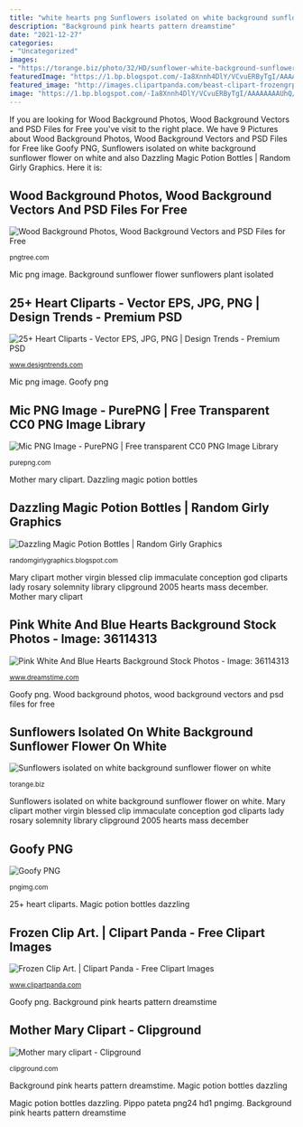 ```yaml
---
title: "white hearts png Sunflowers isolated on white background sunflower flower on white"
description: "Background pink hearts pattern dreamstime"
date: "2021-12-27"
categories:
- "Uncategorized"
images:
- "https://torange.biz/photo/32/HD/sunflower-white-background-sunflowers-isolated-flower-32795.jpg"
featuredImage: "https://1.bp.blogspot.com/-Ia8Xnnh4DlY/VCvuERByTgI/AAAAAAAAUhQ/RqVHCXePiiQ/s1600/magic%2Bpotion%2Bin%2Belegant%2Bbottle.png"
featured_image: "http://images.clipartpanda.com/beast-clipart-frozengrp.png"
image: "https://1.bp.blogspot.com/-Ia8Xnnh4DlY/VCvuERByTgI/AAAAAAAAUhQ/RqVHCXePiiQ/s1600/magic%2Bpotion%2Bin%2Belegant%2Bbottle.png"
---
```


If you are looking for Wood Background Photos, Wood Background Vectors and PSD Files for Free you've visit to the right place. We have 9 Pictures about Wood Background Photos, Wood Background Vectors and PSD Files for Free like Goofy PNG, Sunflowers isolated on white background sunflower flower on white and also Dazzling Magic Potion Bottles | Random Girly Graphics. Here it is:

## Wood Background Photos, Wood Background Vectors And PSD Files For Free

![Wood Background Photos, Wood Background Vectors and PSD Files for Free](https://png.pngtree.com/back_origin_pic/03/61/49/2479c77cc5043cb0841bed1a8fb7a3f5.jpg "25+ heart cliparts")

<small>pngtree.com</small>

Mic png image. Background sunflower flower sunflowers plant isolated

## 25+ Heart Cliparts - Vector EPS, JPG, PNG | Design Trends - Premium PSD

![25+ Heart Cliparts - Vector EPS, JPG, PNG | Design Trends - Premium PSD](https://images.designtrends.com/wp-content/uploads/2016/11/17140044/animated-heart.gif "Frozen clipart clip disney sven christmas anna cliparts olaf beast character elsa library eng affiliation 20clipart clipartmag clipground clipartpanda")

<small>www.designtrends.com</small>

Mic png image. Goofy png

## Mic PNG Image - PurePNG | Free Transparent CC0 PNG Image Library

![Mic PNG Image - PurePNG | Free transparent CC0 PNG Image Library](https://purepng.com/public/uploads/large/purepng.com-micmusic-microphone-radio-mic-sound-broadcasting-speak-electronic-retro-voice-singing-speech-9415246463809pvjf.png "Sunflowers isolated on white background sunflower flower on white")

<small>purepng.com</small>

Mother mary clipart. Dazzling magic potion bottles

## Dazzling Magic Potion Bottles | Random Girly Graphics

![Dazzling Magic Potion Bottles | Random Girly Graphics](https://1.bp.blogspot.com/-Ia8Xnnh4DlY/VCvuERByTgI/AAAAAAAAUhQ/RqVHCXePiiQ/s1600/magic%2Bpotion%2Bin%2Belegant%2Bbottle.png "Background sunflower flower sunflowers plant isolated")

<small>randomgirlygraphics.blogspot.com</small>

Mary clipart mother virgin blessed clip immaculate conception god cliparts lady rosary solemnity library clipground 2005 hearts mass december. Mother mary clipart

## Pink White And Blue Hearts Background Stock Photos - Image: 36114313

![Pink White And Blue Hearts Background Stock Photos - Image: 36114313](https://thumbs.dreamstime.com/z/pink-white-blue-hearts-background-pattern-36114313.jpg "Wood background photos, wood background vectors and psd files for free")

<small>www.dreamstime.com</small>

Goofy png. Wood background photos, wood background vectors and psd files for free

## Sunflowers Isolated On White Background Sunflower Flower On White

![Sunflowers isolated on white background sunflower flower on white](https://torange.biz/photo/32/HD/sunflower-white-background-sunflowers-isolated-flower-32795.jpg "Microphone transparent mic radio retro podcast singing clipart clip pngpix purepng cartoon sound speaker clipartix")

<small>torange.biz</small>

Sunflowers isolated on white background sunflower flower on white. Mary clipart mother virgin blessed clip immaculate conception god cliparts lady rosary solemnity library clipground 2005 hearts mass december

## Goofy PNG

![Goofy PNG](https://pngimg.com/uploads/goofy/goofy_PNG24.png "Mother mary clipart")

<small>pngimg.com</small>

25+ heart cliparts. Magic potion bottles dazzling

## Frozen Clip Art. | Clipart Panda - Free Clipart Images

![Frozen Clip Art. | Clipart Panda - Free Clipart Images](http://images.clipartpanda.com/beast-clipart-frozengrp.png "Background sunflower flower sunflowers plant isolated")

<small>www.clipartpanda.com</small>

Goofy png. Background pink hearts pattern dreamstime

## Mother Mary Clipart - Clipground

![Mother mary clipart - Clipground](http://clipground.com/images/virgin-clipart-15.jpg "Mary clipart mother virgin blessed clip immaculate conception god cliparts lady rosary solemnity library clipground 2005 hearts mass december")

<small>clipground.com</small>

Background pink hearts pattern dreamstime. Magic potion bottles dazzling

Magic potion bottles dazzling. Pippo pateta png24 hd1 pngimg. Background pink hearts pattern dreamstime

